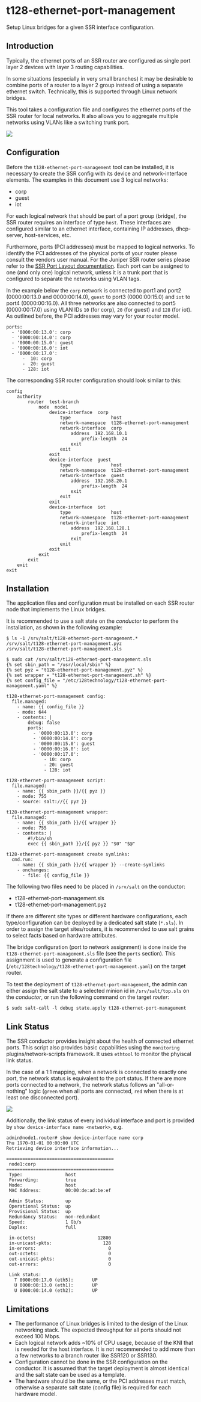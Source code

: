 # t128-ethernet-port-management

Setup Linux bridges for a given SSR interface configuration.


## Introduction

Typically, the ethernet ports of an SSR router are configured as single port layer 2 devices with layer 3 routing capabilities.

In some situations (especially in very small branches) it may be desirable to combine ports of a router to a layer 2 group instead of using a separate ethernet switch. Technically, this is supported through Linux network bridges.

This tool takes a configuration file and configures the ethernet ports of the SSR router for local networks. It also allows you to aggregate multiple networks using VLANs like a switching trunk port.

![](t128-ethernet-port-management.png)


## Configuration

Before the `t128-ethernet-port-management` tool can be installed, it is necessary to create the SSR config with its device and network-interface elements. The examples in this document use 3 logical networks:

* corp
* guest
* iot

For each logical network that should be part of a port group (bridge), the SSR router requires an interface of type `host`. These interfaces are configured similar to an ethernet interface, containing IP addresses, dhcp-server, host-services, etc.

Furthermore, ports (PCI addresses) must be mapped to logical networks. To identify the PCI addresses of the physical ports of your router please consult the vendors user manual. For the Juniper SSR router series please refer to the [SSR Port Layout documentation](https://www.juniper.net/documentation/us/en/software/session-smart-router/docs/hdwr_ssr_device_port_layout/). Each port can be assigned to one (and only one) logical network, unless it is a trunk port that is configured to separate the networks using VLAN tags.

In the example below the `corp` network is connected to port1 and port2 (0000:00:13.0 and 0000:00:14.0), `guest` to port3 (0000:00:15.0) and `iot` to port4 (0000:00:16.0). All three networks are also connected to port5 (0000:00:17.0) using VLAN IDs `10` (for corp), `20` (for guest) and `128` (for iot). As outlined before, the PCI addresses may vary for your router model.

```
ports:
  - '0000:00:13.0': corp
  - '0000:00:14.0': corp
  - '0000:00:15.0': guest
  - '0000:00:16.0': iot
  - '0000:00:17.0':
      -  10: corp
      -  20: guest
      - 128: iot
```
The corresponding SSR router configuration should look similar to this:

```
config
    authority
        router  test-branch
            node  node1
                device-interface  corp
                    type               host
                    network-namespace  t128-ethernet-port-management
                    network-interface  corp
                        address  192.168.10.1
                            prefix-length  24
                        exit
                    exit
                exit
                device-interface  guest
                    type               host
                    network-namespace  t128-ethernet-port-management
                    network-interface  guest
                        address  192.168.20.1
                            prefix-length  24
                        exit
                    exit
                exit
                device-interface  iot
                    type               host
                    network-namespace  t128-ethernet-port-management
                    network-interface  iot
                        address  192.168.128.1
                            prefix-length  24
                        exit
                    exit
                exit
            exit
        exit
    exit
exit

```

## Installation

The application files and configuration must be installed on each SSR router node that implements the Linux bridges.

It is recommended to use a salt state on the _conductor_ to perform the installation, as shown in the following example:

```
$ ls -1 /srv/salt/t128-ethernet-port-management.*
/srv/salt/t128-ethernet-port-management.pyz
/srv/salt/t128-ethernet-port-management.sls

$ sudo cat /srv/salt/t128-ethernet-port-management.sls
{% set sbin_path = "/usr/local/sbin" %}
{% set pyz = "t128-ethernet-port-management.pyz" %}
{% set wrapper = "t128-ethernet-port-management.sh" %}
{% set config_file = "/etc/128technology/t128-ethernet-port-management.yaml" %}

t128-ethernet-port-management config:
  file.managed:
    - name: {{ config_file }}
    - mode: 644
    - contents: |
        debug: false
        ports:
          - '0000:00:13.0': corp
          - '0000:00:14.0': corp
          - '0000:00:15.0': guest
          - '0000:00:16.0': iot
          - '0000:00:17.0':
              - 10: corp
              - 20: guest
              - 128: iot

t128-ethernet-port-management script:
  file.managed:
    - name: {{ sbin_path }}/{{ pyz }}
    - mode: 755
    - source: salt://{{ pyz }}

t128-ethernet-port-management wrapper:
  file.managed:
    - name: {{ sbin_path }}/{{ wrapper }}
    - mode: 755
    - contents: |
        #!/bin/sh
        exec {{ sbin_path }}/{{ pyz }} "$0" "$@"

t128-ethernet-port-management create symlinks:
  cmd.run:
    - name: {{ sbin_path }}/{{ wrapper }} --create-symlinks
    - onchanges:
      - file: {{ config_file }}
```

The following two files need to be placed in `/srv/salt` on the conductor:

* t128-ethernet-port-management.sls
* t128-ethernet-port-management.pyz

If there are different site types or different hardware configurations, each type/configuration can be deployed by a dedicated salt state (`*.sls`). In order to assign the target sites/routers, it is recommended to use salt grains to select facts based on hardware attributes. 

The bridge configuration (port to network assignment) is done inside the `t128-ethernet-port-management.sls` file (see the `ports` section). This assignment is used to generate a configuration file (`/etc/128technology/t128-ethernet-port-management.yaml`) on the target router.

To test the deployment of `t128-ethernet-port-management`, the admin can either assign the salt state to a selected minion id in `/srv/salt/top.sls` on the _conductor_, or run the following command on the target _router_:

```
$ sudo salt-call -l debug state.apply t128-ethernet-port-management
```

## Link Status

The SSR conductor provides insight about the health of connected ethernet ports. This script also provides basic capabilities using the `monitoring` plugins/network-scripts framework. It uses `ethtool` to monitor the phyiscal link status.

In the case of a 1:1 mapping, when a network is connected to exactly one port, the network status is equivalent to the port status. If there are more ports connected to a network, the network status follows an "all-or-nothing" logic (`green` when all ports are connected, `red` when there is at least one disconnected port).

![](port-status.png)

Additionally, the link status of every individual interface and port is provided by `show device-interface name <network>`, e.g.

```
admin@node1.router# show device-interface name corp
Thu 1970-01-01 00:00:00 UTC
Retrieving device interface information...

========================================
 node1:corp
========================================
 Type:                host
 Forwarding:          true
 Mode:                host
 MAC Address:         00:00:de:ad:be:ef

 Admin Status:        up
 Operational Status:  up
 Provisional Status:  up
 Redundancy Status:   non-redundant
 Speed:               1 Gb/s
 Duplex:              full

 in-octets:                       12800
 in-unicast-pkts:                   128
 in-errors:                           0
 out-octets:                          0
 out-unicast-pkts:                    0
 out-errors:                          0

 Link status:
   T 0000:00:17.0 (eth5):       UP
   U 0000:00:13.0 (eth1):       UP
   U 0000:00:14.0 (eth2):       UP

```

## Limitations

* The performance of Linux bridges is limited to the design of the Linux networking stack. The expected throughput for all ports should not exceed 100 Mbps.
* Each logical network adds ~10% of CPU usage, because of the KNI that is needed for the host interface. It is not recommended to add more than a few networks to a branch router like SSR120 or SSR130.
* Configuration cannot be done in the SSR configuration on the conductor. It is assumed that the target deployment is almost identical and the salt state can be used as a template. 
* The hardware should be the same, or the PCI addresses must match, otherwise a separate salt state (config file) is required for each hardware model.